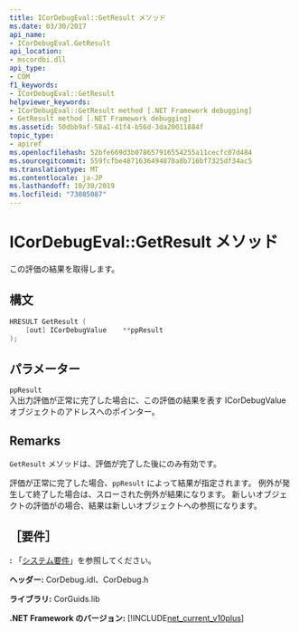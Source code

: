 ```yaml
---
title: ICorDebugEval::GetResult メソッド
ms.date: 03/30/2017
api_name:
- ICorDebugEval.GetResult
api_location:
- mscordbi.dll
api_type:
- COM
f1_keywords:
- ICorDebugEval::GetResult
helpviewer_keywords:
- ICorDebugEval::GetResult method [.NET Framework debugging]
- GetResult method [.NET Framework debugging]
ms.assetid: 50dbb9af-58a1-41f4-b56d-3da20011884f
topic_type:
- apiref
ms.openlocfilehash: 52bfe669d3b078657916554255a11cecfc07d484
ms.sourcegitcommit: 559fcfbe4871636494870a8b716bf7325df34ac5
ms.translationtype: MT
ms.contentlocale: ja-JP
ms.lasthandoff: 10/30/2019
ms.locfileid: "73085087"
---
```

# <a name="icordebugevalgetresult-method"></a>ICorDebugEval::GetResult メソッド
この評価の結果を取得します。  
  
## <a name="syntax"></a>構文  
  
```cpp  
HRESULT GetResult (  
    [out] ICorDebugValue    **ppResult  
);  
```  
  
## <a name="parameters"></a>パラメーター  
 `ppResult`  
 入出力評価が正常に完了した場合に、この評価の結果を表す ICorDebugValue オブジェクトのアドレスへのポインター。  
  
## <a name="remarks"></a>Remarks  
 `GetResult` メソッドは、評価が完了した後にのみ有効です。  
  
 評価が正常に完了した場合、`ppResult` によって結果が指定されます。 例外が発生して終了した場合は、スローされた例外が結果になります。 新しいオブジェクトの評価がの場合、結果は新しいオブジェクトへの参照になります。  
  
## <a name="requirements"></a>［要件］  
 **:** 「[システム要件](../../../../docs/framework/get-started/system-requirements.md)」を参照してください。  
  
 **ヘッダー:** CorDebug.idl、CorDebug.h  
  
 **ライブラリ:** CorGuids.lib  
  
 **.NET Framework のバージョン:** [!INCLUDE[net_current_v10plus](../../../../includes/net-current-v10plus-md.md)]

